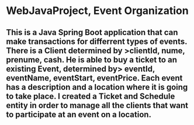 # WebJavaProject, Event Organization

## This is a Java Spring Boot application that can make transactions for differrent types of events. There is a Client determined by >clientId, nume, prenume, cash. He is able to buy a ticket to an existing Event, determined by> eventId, eventName, eventStart, eventPrice. Each event has a description and a location where it is going to take place. I created a Ticket and Schedule entity in order to manage all the clients that want to participate at an event on a location. 
